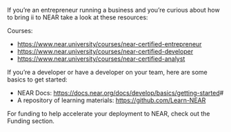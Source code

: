 If you’re an entrepreneur running a business and you’re curious about how to bring ii to NEAR take a look at these resources:

Courses:

- <https://www.near.university/courses/near-certified-entrepreneur>
- <https://www.near.university/courses/near-certified-developer>
- <https://www.near.university/courses/near-certified-analyst>

If you’re a developer or have a developer on your team, here are some basics to get started:

- NEAR Docs: <https://docs.near.org/docs/develop/basics/getting-started>#
- A repository of learning materials: <https://github.com/Learn-NEAR>

For funding to help accelerate your deployment to NEAR, check out the Funding section.
